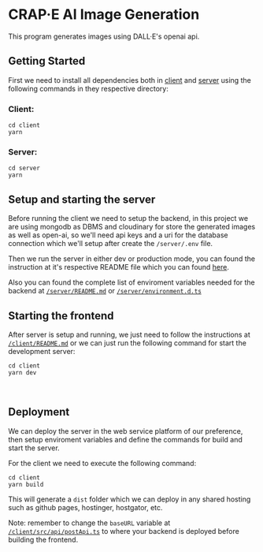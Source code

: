 # CRAP·E AI Image Generation

This program generates images using DALL·E's openai api.

## Getting Started
First we need to install all dependencies both in [client](/client/) and [server](/server/) using the following commands in they respective directory:

### Client: 
```
cd client
yarn
```

### Server:
```
cd server
yarn
```

## Setup and starting the server

Before running the client we need to setup the backend, in this project we are using mongodb as DBMS and cloudinary for store the generated images as well as open-ai, so we'll need api keys and a uri for the database connection which we'll setup after create the `/server/.env` file.

Then we run the server in either dev or production mode, you can found the instruction at it's respective README file which you can found [here](/server/README.md).

Also you can found the complete list of enviroment variables needed for the backend at [`/server/README.md`](/server/README.md) or [`/server/environment.d.ts`](/server//environment.d.ts)

## Starting the frontend

After server is setup and running, we just need to follow the instructions at [`/client/README.md`](/client/README.md) or we can just run the following command for start the development server:
```
cd client
yarn dev
```

<br>

## Deployment 
We can deploy the server in the web service platform of our preference, then setup enviroment variables and define the commands for build and start the server.

For the client we need to execute the following command:
```
cd client
yarn build
```
This will generate a `dist` folder which we can deploy in any shared hosting such as github pages, hostinger, hostgator, etc.

Note: remember to change the `baseURL` variable at [`/client/src/api/postApi.ts`](/client/src/api/postApi.ts) to where your backend is deployed before building the frontend.